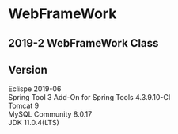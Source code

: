 # WebFrameWork

## 2019-2 WebFrameWork Class<br>

## Version<br>
Eclispe 2019-06<br>
Spring Tool 3 Add-On for Spring Tools 4.3.9.10-CI<br>
Tomcat 9<br>
MySQL Community 8.0.17<br>
JDK 11.0.4(LTS)<br>

